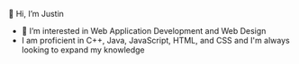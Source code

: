 👋 Hi, I’m Justin
- 👀 I’m interested in Web Application Development and Web Design
- I am proficient in C++, Java, JavaScript, HTML, and CSS and I'm always looking to expand my knowledge

<!---
Tamujiisn/Tamujiisn is a ✨ special ✨ repository because its `README.md` (this file) appears on your GitHub profile.
You can click the Preview link to take a look at your changes.
--->
